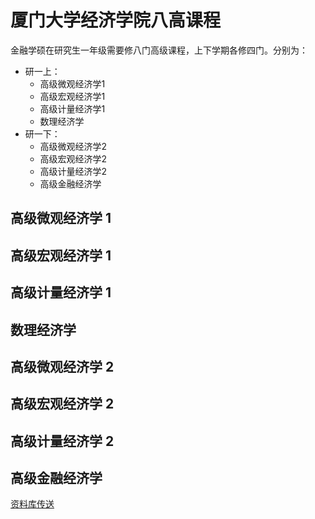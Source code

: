 # 厦门大学经济学院八高课程
金融学硕在研究生一年级需要修八门高级课程，上下学期各修四门。分别为：
* 研一上：
  * 高级微观经济学1
  * 高级宏观经济学1
  * 高级计量经济学1
  * 数理经济学
* 研一下：
  * 高级微观经济学2
  * 高级宏观经济学2
  * 高级计量经济学2
  * 高级金融经济学
## 高级微观经济学 1

## 高级宏观经济学 1

## 高级计量经济学 1

## 数理经济学

## 高级微观经济学 2

## 高级宏观经济学 2

## 高级计量经济学 2

## 高级金融经济学
[资料库传送](https://github.com/Kermit-rj/XMU-SOE-8high/tree/main/%E9%AB%98%E7%BA%A7%E9%87%91%E8%9E%8D%E7%BB%8F%E6%B5%8E%E5%AD%A6)
